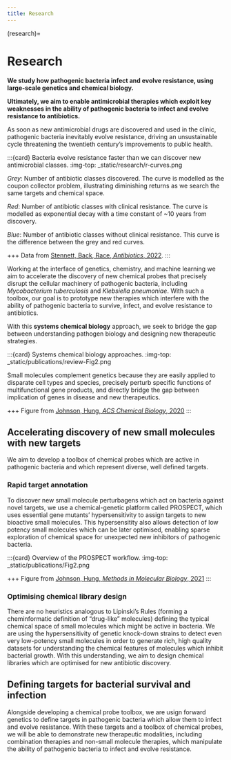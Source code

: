 ```yaml
---
title: Research
---
```


(research)=

# Research

**We study how pathogenic bacteria infect and evolve resistance, using large-scale genetics and chemical biology.**

**Ultimately, we aim to enable antimicrobial therapies which exploit key weaknesses in the ability of pathogenic bacteria to infect and evolve resistance to antibiotics.**

As soon as new antimicrobial drugs are discovered and used in the clinic, pathogenic bacteria inevitably evolve resistance, driving an unsustainable cycle threatening the twentieth century’s improvements to public health.

:::{card} Bacteria evolve resistance faster than we can discover new antimicrobial classes.
:img-top: _static/research/r-curves.png

_Grey_: Number of antibiotic classes discovered. The curve is modelled as the coupon collector problem, illustrating diminishing returns as we search the same targets and chemical space.

_Red_: Number of antibiotic classes with clinical resistance. The curve is modelled as exponential decay with a time constant of ~10 years from discovery.

_Blue_: Number of antibiotic classes without clinical resistance. This curve is the difference between the grey and red curves.

+++
Data from [Stennett, Back, Race, _Antibiotics_, 2022](https://doi.org/10.3390/antibiotics11091237).
:::

Working at the interface of genetics, chemistry, and machine learning we aim to accelerate the discovery of new chemical probes that precisely disrupt the cellular machinery of pathogenic bacteria, including _Mycobacterium tuberculosis_ and _Klebsiella pneumoniae_. With such a toolbox, our goal is to prototype new therapies which interfere with the ability of pathogenic bacteria to survive, infect, and evolve resistance to antibiotics.

With this **systems chemical biology** approach, we seek to bridge the gap between understanding pathogen biology and designing new therapeutic strategies. 

:::{card} Systems chemical biology approaches.
:img-top: _static/publications/review-Fig2.png

Small molecules complement genetics because they are easily applied to disparate cell types and species, precisely perturb specific functions of multifunctional gene products, and directly bridge the gap between implication of genes in disease and new therapeutics.

+++
Figure from [Johnson, Hung, _ACS Chemical Biology_, 2020](https://doi.org/10.1021/acschembio.9b00714)
:::

## Accelerating discovery of new small molecules with new targets

We aim to develop a toolbox of chemical probes which are active in pathogenic bacteria and which represent diverse, well defined targets.

### Rapid target annotation

To discover new small molecule perturbagens which act on bacteria against novel targets, we use a chemical-genetic platform called PROSPECT, which uses essential gene mutants’ hypersensitivity to assign targets to new bioactive small molecules. This hypersensitity also allows detection of low potency small molecules which can be later optimised, enabling sparse exploration of chemical space for unexpected new inhibitors of pathogenic bacteria.

:::{card} Overview of the PROSPECT workflow.
:img-top: _static/publications/Fig2.png

+++
Figure from [Johnson, Hung, _Methods in Molecular Biology_, 2021](https://doi.org/10.1007/978-1-0716-1460-0_15)
:::

### Optimising chemical library design

There are no heuristics analogous to Lipinski’s Rules (forming a cheminformatic definition of “drug-like” molecules) defining the typical chemical space of small molecules which might be active in bacteria. We are using the hypersensitivity of genetic knock-down strains to detect even very low-potency small molecules in order to generate rich, high quality datasets for understanding the chemical features of molecules which inhibit bacterial growth. With this understanding, we aim to design chemical libraries which are optimised for new antibiotic discovery.

## Defining targets for bacterial survival and infection

Alongside developing a chemical probe toolbox, we are usign forward genetics to define targets in pathogenic bacteria which allow them to infect and evolve resistance. With these targets and a toolbox of chemical probes, we will be able to demonstrate new therapeutic modalities, including combination therapies and non-small molecule therapies, which manipulate the ability of pathogenic bacteria to infect and evolve resistance.